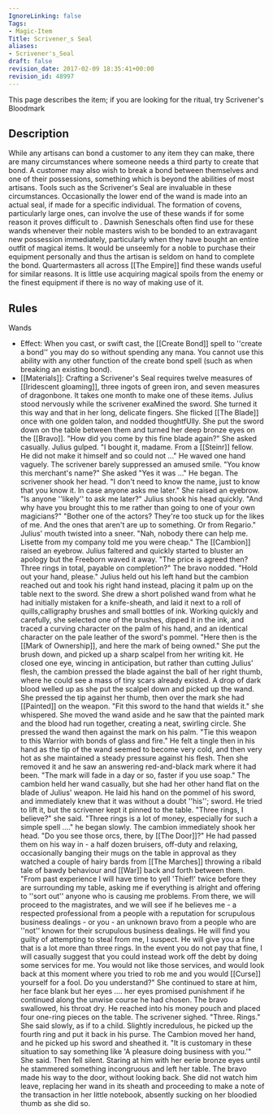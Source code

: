 ```yaml
---
IgnoreLinking: false
Tags:
- Magic-Item
Title: Scrivener_s Seal
aliases:
- Scrivener's_Seal
draft: false
revision_date: 2017-02-09 18:35:41+00:00
revision_id: 48997
---
```


This page describes the item; if you are looking for the ritual, try Scrivener's Bloodmark
## Description
While any artisans can bond a customer to any item they can make, there are many circumstances where someone needs a third party to create that bond. A customer may also wish to break a bond between themselves and one of their possessions, something which is beyond the abilities of most artisans. Tools such as the Scrivener's Seal are invaluable in these circumstances. Occasionally the lower end of the wand is made into an actual seal, if made for a specific individual. The formation of covens, particularly large ones, can involve the use of these wands if for some reason it proves difficult to . 
Dawnish Seneschals often find use for these wands whenever their noble masters wish to be bonded to an extravagant new possession immediately, particularly when they have bought an entire outfit of magical items. It would be unseemly for a noble to purchase their equipment personally and thus the artisan is seldom on hand to complete the bond. Quartermasters all across [[The Empire]] find these wands useful for similar reasons. It is little use acquiring magical spoils from the enemy or the finest equipment if there is no way of making use of it. 
## Rules
Wands
* Effect: When you cast, or swift cast, the [[Create Bond]] spell to ''create a bond'' you may do so without spending any mana. You cannot use this ability with any other function of the create bond spell (such as when breaking an existing bond).
* [[Materials]]: Crafting a Scrivener's Seal requires twelve measures of [[Iridescent gloaming]], three ingots of green iron, and seven measures of dragonbone. It takes one month to make one of these items.
Julius stood nervously while the scrivener exaMined the sword. She turned it this way and that in her long, delicate fingers. She flicked [[The Blade]] once with one golden talon, and nodded thoughtfUlly. She put the sword down on the table between them and turned her deep bronze eyes on the [[Bravo]].
"How did you come by this fine blade again?" She asked casually.
Julius gulped. "I bought it, madame. From a [[Steinr]] fellow. He did not make it himself and so could not ..." He waved one hand vaguely. The scrivener barely suppressed an amused smile.
"You know this merchant's name?" She asked
"Yes it was ..." He began. The scrivener shook her head.
"I don't need to know the name, just to know that you know it. In case anyone asks me later." She raised an eyebrow. "Is anyone ''likely'' to ask me later?"
Julius shook his head quickly.
"And why have you brought this to me rather than going to one of your own magicians?"
"Bother one of the actors? They're too stuck up for the likes of me. And the ones that aren't are up to something. Or from Regario." Julius' mouth twisted into a sneer. "Nah, nobody there can help me. Lisette from my company told me you were cheap."
The [[Cambion]] raised an eyebrow. Julius faltered and quickly started to bluster an apology but the Freeborn waved it away.
"The price is agreed then? Three rings in total, payable on completion?" The bravo nodded. "Hold out your hand, please."
Julius held out his left hand but the cambion reached out and took his right hand instead, placing it palm up on the table next to the sword. She drew a short polished wand from what he had initially mistaken for a knife-sheath, and laid it next to a roll of quills,calligraphy brushes and small bottles of ink. Working quickly and carefully, she selected one of the brushes, dipped it in the ink, and traced a curving character on the palm of his hand, and an identical character on the pale leather of the sword's pommel. 
"Here then is the [[Mark of Ownership]], and here the mark of being owned." She put the brush down, and picked up a sharp scalpel from her writing kit. He closed one eye, wincing in anticipation, but rather than cutting Julius' flesh, the cambion pressed the blade against the ball of her right thumb, where he could see a mass of tiny scars already existed. A drop of dark blood welled up as she put the scalpel down and picked up the wand. She pressed the tip against her thumb, then over the mark she had [[Painted]] on the weapon.
"Fit this sword to the hand that wields it." she whispered. She moved the wand aside and he saw that the painted mark and the blood had run together, creating a neat, swirling circle. She pressed the wand then against the mark on his palm.
"Tie this weapon to this Warrior with bonds of glass and fire."
He felt a tingle then in his hand as the tip of the wand seemed to become very cold, and then very hot as she maintained a steady pressure against his flesh. Then she removed it and he saw an answering red-and-black mark where it had been.
"The mark will fade in a day or so, faster if you use soap." The cambion held her wand casually, but she had her other hand flat on the blade of Julius' weapon. He laid his hand on the pommel of his sword, and immediately knew that it was without a doubt ''his''; sword. He tried to lift it, but the scrivener kept it pinned to the table.
"Three rings, I believe?" she said.
"Three rings is a lot of money, especially for such a simple spell ...." he began slowly. The cambion immediately shook her head.
"Do you see those orcs, there, by [[The Door]]?"
He had passed them on his way in - a half dozen bruisers, off-duty and relaxing, occasionally banging their mugs on the table in approval as they watched a couple of hairy bards from [[The Marches]] throwing a ribald tale of bawdy behaviour and [[War]] back and forth between them.
"From past experience I will have time to yell 'Thief!' twice before they are surrounding my table, asking me if everything is alright and offering to ''sort out'' anyone who is causing me problems. From there, we will proceed to the magistrates, and we will see if he believes me - a respected professional from a people with a reputation for scrupulous business dealings - or you - an unknown bravo from a people who are ''not'' known for their scrupulous business dealings. He will find you guilty of attempting to steal from me, I suspect. He will give you a fine that is a lot more than three rings. In the event you do not pay that fine, I will casually suggest that you could instead work off the debt by doing some services for me. You would not like those services, and would look back at this moment where you tried to rob me and you would [[Curse]] yourself for a fool. Do you understand?"
She continued to stare at him, her face blank but her eyes .... her eyes promised punishment if he continued along the unwise course he had chosen. The bravo swallowed, his throat dry. He reached into his money pouch and placed four one-ring pieces on the table. The scrivener sighed.
"Three. Rings." She said slowly, as if to a child.
Slightly incredulous, he picked up the fourth ring and put it back in his purse. The Cambion moved her hand, and he picked up his sword and sheathed it. 
"It is customary in these situation to say something like 'A pleasure doing business with you.'" She said. Then fell silent. Staring at him with her eerie bronze eyes until he stammered something incongruous and left her table. 
The bravo made his way to the door, without looking back. She did not watch him leave, replacing her wand in its sheath and proceeding to make a note of the transaction in her little notebook, absently sucking on her bloodied thumb as she did so.